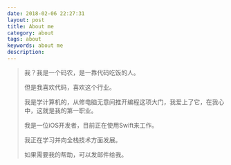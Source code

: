 ```yaml
---
date: 2018-02-06 22:27:31
layout: post
title: About me
category: about
tags: about
keywords: about me
description:
---
```


>      
>    
> 我？我是一个码农，是一靠代码吃饭的人。
> 
> 但是我喜欢代码，喜欢这个行业。
> 
> 我是学计算机的，从修电脑无意间推开编程这项大门，我爱上了它，在我心中，这就是我的第一职业。
> 
> 我是一位iOS开发者，目前正在使用Swift来工作。
>    
>    
>     
> 我正在学习并向全栈技术方面发展。
>    
>    
>    
> 
> 
> 如果需要我的帮助，可以发邮件给我。
>    


